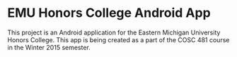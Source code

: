 # EMU Honors College Android App
This project is an Android application for the Eastern Michigan University Honors College. This app is being created as a part of the COSC 481 course in the Winter 2015 semester.
